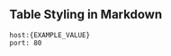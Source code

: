 ## Table Styling in Markdown

<div class="copy-code-snippet"><pre><code>host:{EXAMPLE_VALUE}
port: 80 </code></pre></div>


